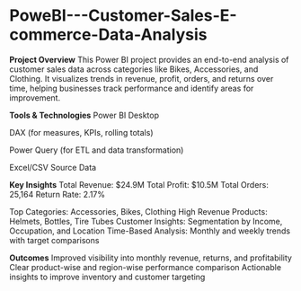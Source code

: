 # PoweBI---Customer-Sales-E-commerce-Data-Analysis

**Project Overview**
This Power BI project provides an end-to-end analysis of customer sales data across categories like Bikes, Accessories, and Clothing. It visualizes trends in revenue, profit, orders, and returns over time, helping businesses track performance and identify areas for improvement.


**Tools & Technologies**
Power BI Desktop

DAX (for measures, KPIs, rolling totals)

Power Query (for ETL and data transformation)

Excel/CSV Source Data


**Key Insights**
Total Revenue: $24.9M
Total Profit: $10.5M
Total Orders: 25,164
Return Rate: 2.17%

Top Categories: Accessories, Bikes, Clothing
High Revenue Products: Helmets, Bottles, Tire Tubes
Customer Insights: Segmentation by Income, Occupation, and Location
Time-Based Analysis: Monthly and weekly trends with target comparisons


 **Outcomes**
Improved visibility into monthly revenue, returns, and profitability
Clear product-wise and region-wise performance comparison
Actionable insights to improve inventory and customer targeting
